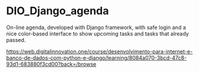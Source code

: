 # DIO_Django_agenda

On-line agenda, developed with Django framework, with safe login and a nice color-based interface to show upcoming tasks and tasks that already passed.

https://web.digitalinnovation.one/course/desenvolvimento-para-internet-e-banco-de-dados-com-python-e-django/learning/8084a070-3bcd-47c8-93d1-683880f3cd00?back=/browse
